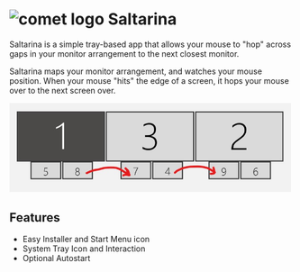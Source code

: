 # <img src="/Saltarina/Resources/comet.ico" alt="comet logo" width="50"/> Saltarina 
Saltarina is a simple tray-based app that allows your mouse to "hop" across gaps in your monitor arrangement to the next closest monitor.

Saltarina maps your monitor arrangement, and watches your mouse position. When your mouse "hits" the edge of a screen, it hops your mouse over to the next screen over. 

<img src="saltarina_usage.jpg" alt="monitor arrangement" width="500"/>

## Features
- Easy Installer and Start Menu icon
- System Tray Icon and Interaction 
- Optional Autostart
